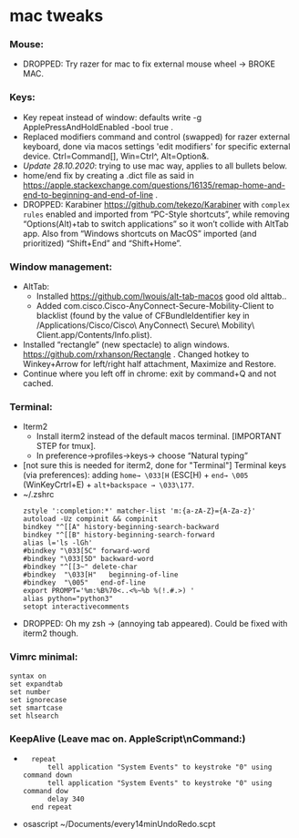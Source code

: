 # mac tweaks
### Mouse:
* DROPPED: Try razer for mac to fix external mouse wheel → BROKE MAC.
### Keys: 
* Key repeat instead of window: defaults write -g ApplePressAndHoldEnabled -bool true  .
* Replaced modifiers command and control (swapped) for razer external keyboard, done via macos settings 'edit modifiers' for specific external device.  Ctrl=Command[], Win=Ctrl^, Alt=Option&.
* *Update 28.10.2020*: trying to use mac way, applies to all bullets below. 
* home/end fix by creating a .dict file as said in https://apple.stackexchange.com/questions/16135/remap-home-and-end-to-beginning-and-end-of-line . 
* DROPPED:  Karabiner https://github.com/tekezo/Karabiner with `complex rules` enabled and imported from “PC-Style shortcuts”, while removing “Options(Alt)+tab to switch applications” so it won’t collide with AltTab app. Also from “Windows shortcuts on MacOS” imported (and prioritized) “Shift+End” and “Shift+Home”.
### Window management:
* AltTab:
	* Installed https://github.com/lwouis/alt-tab-macos   good old alttab..  
	* Added com.cisco.Cisco-AnyConnect-Secure-Mobility-Client to blacklist (found by the value of CFBundleIdentifier key in /Applications/Cisco/Cisco\ AnyConnect\ Secure\ Mobility\ Client.app/Contents/Info.plist).
* Installed “rectangle” (new spectacle) to align windows. https://github.com/rxhanson/Rectangle   . Changed hotkey to Winkey+Arrow for left/right half attachment, Maximize and Restore. 
* Continue where you left off in chrome: exit by command+Q and not cached.
### Terminal:
* Iterm2
	* Install iterm2 instead of the default macos terminal. [IMPORTANT STEP for tmux].
	* In preference->profiles->keys-> choose “Natural typing”
* [not sure this is needed for iterm2, done for "Terminal"] Terminal keys (via preferences): adding `home→ \033[H` (ESC[H) + `end→ \005` (WinKeyCrtrl+E) + `alt+backspace → \033\177`.
* ~/.zshrc
	```
	zstyle ':completion:*' matcher-list 'm:{a-zA-Z}={A-Za-z}'
	autoload -Uz compinit && compinit
	bindkey "^[[A" history-beginning-search-backward
	bindkey "^[[B" history-beginning-search-forward
	alias l='ls -lGh'
	#bindkey "\033[5C" forward-word
	#bindkey "\033[5D" backward-word
	#bindkey "^[[3~" delete-char
	#bindkey  "\033[H"   beginning-of-line
	#bindkey  "\005"   end-of-line
	export PROMPT='%m:%B%70<..<%~%b %(!.#.>) '
	alias python="python3"
	setopt interactivecomments
	```
* DROPPED: Oh my zsh → (annoying tab appeared). Could be fixed with iterm2 though.
### Vimrc minimal:
```
syntax on
set expandtab
set number
set ignorecase
set smartcase
set hlsearch
```
### KeepAlive (Leave mac on. AppleScript\nCommand:)
* ```
	repeat
		tell application "System Events" to keystroke "0" using command down
		tell application "System Events" to keystroke "0" using command dow
		delay 340
	end repeat
	```
* osascript ~/Documents/every14minUndoRedo.scpt
